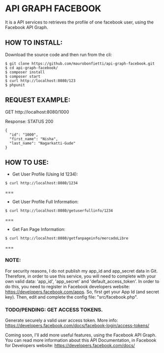 # API GRAPH FACEBOOK
It is a API services to retrieves the profile of one facebook user, using the Facebook API Graph.


## HOW TO INSTALL:

Download the source code and then run from the cli:

```
$ git clone https://github.com/maurobonfietti/api-graph-facebook.git
$ cd api-graph-facebook/
$ composer install
$ composer start
$ curl http://localhost:8080/123
$ phpunit
```


## REQUEST EXAMPLE:

GET http://localhost:8080/1000

Response:
STATUS 200
```
{
  "id": "1000",
  "first_name": "Nisha",
  "last_name": "Nagarkatti-Gude"
}
```

## HOW TO USE:

- Get User Profile (Using Id 1234):
```
$ curl http://localhost:8080/1234
```
===

- Get User Profile Full Information:
```
$ curl http://localhost:8080/getuserfullinfo/1234
```
===

- Get Fan Page Information:
```
$ curl http://localhost:8080/getfanpageinfo/mercadoLibre
```
===


### NOTE:
For security reasons, I do not publish my app_id and app_secret data in Git.
Therefore, in order to use this service, you will need to complete with your own valid data: 'app_id', 'app_secret' and 'default_access_token'.
In order to do this, you need to register in Facebook developers website: https://developers.facebook.com/apps.
So, first get your App Id (and secret key). Then, edit and complete the config file: "src/facebook.php".

### TODO/PENDING: GET ACCESS TOKENS.
Generate securely a valid user access token.
More info: https://developers.facebook.com/docs/facebook-login/access-tokens/

Coming soon, I'll add more useful features, using the Facebook API Graph.
You can read more information about this API Documentation, in Facebook for Developers website: https://developers.facebook.com/docs/
